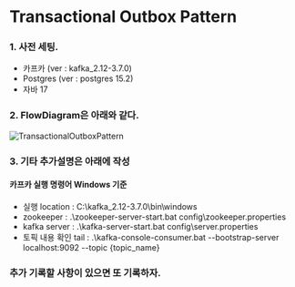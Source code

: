 # Transactional Outbox Pattern

### 1. 사전 세팅.
- 카프카 (ver : kafka_2.12-3.7.0)
- Postgres (ver : postgres 15.2)
- 자바 17

### 2. FlowDiagram은 아래와 같다.
![TransactionalOutboxPattern](https://github.com/Nanninggu/Transactional-Outbox-Pattern/assets/54211801/b08a817e-ef6c-46dc-b196-7340f4db8423)

### 3. 기타 추가설명은 아래에 작성
#### 카프카 실행 명령어 Windows 기준
- 실행 location : C:\kafka_2.12-3.7.0\bin\windows
- zookeeper : .\zookeeper-server-start.bat config\zookeeper.properties
- kafka server : .\kafka-server-start.bat config\server.properties
- 토픽 내용 확인 tail : .\kafka-console-consumer.bat --bootstrap-server localhost:9092 --topic {topic_name}

### 추가 기록할 사항이 있으면 또 기록하자.
